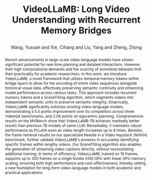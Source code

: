 ---
layout: pub
type: journal
title: >
    VideoLLaMB: Long Video Understanding with Recurrent Memory Bridges
author: Wang, Yuxuan and Xie, Cihang and Liu, Yang and Zheng, Zilong
# abbr: EMNLP'24
correspondence: Zheng, Zilong
# pdf: https://aclanthology.org/2023.emnlp-main.334.pdf
journal: arXiv
arxiv: 2409.01071
code: https://github.com/bigai-nlco/VideoLLaMB
year: 2024
preprint: true
abstract: >
    Recent advancements in large-scale video-language models have shown significant potential for real-time planning and detailed interactions. However, their high computational demands and the scarcity of annotated datasets limit their practicality for academic researchers. In this work, we introduce VideoLLaMB, a novel framework that utilizes temporal memory tokens within bridge layers to allow for the encoding of entire video sequences alongside historical visual data, effectively preserving semantic continuity and enhancing model performance across various tasks. This approach includes recurrent memory tokens and a SceneTilling algorithm, which segments videos into independent semantic units to preserve semantic integrity. Empirically, VideoLLaMB significantly outstrips existing video-language models, demonstrating a 5.5 points improvement over its competitors across three VideoQA benchmarks, and 2.06 points on egocentric planning. Comprehensive results on the MVBench show that VideoLLaMB-7B achieves markedly better results than previous 7B models of same LLM. Remarkably, it maintains robust performance as PLLaVA even as video length increases up to 8 times. Besides, the frame retrieval results on our specialized Needle in a Video Haystack (NIAVH) benchmark, further validate VideoLLaMB's prowess in accurately identifying specific frames within lengthy videos. Our SceneTilling algorithm also enables the generation of streaming video captions directly, without necessitating additional training. In terms of efficiency, VideoLLaMB, trained on 16 frames, supports up to 320 frames on a single Nvidia A100 GPU with linear GPU memory scaling, ensuring both high performance and cost-effectiveness, thereby setting a new foundation for long-form video-language models in both academic and practical applications.
bibtex: >
    @article{wang2024videollamb,
        title={VideoLLaMB: Long-context Video Understanding with Recurrent Memory Bridges},
        author={Wang, Yuxuan and Xie, Cihang and Liu, Yang and Zheng, Zilong},
        journal = {arXiv preprint arXiv: 2409.01071},
        year={2024}
    }
---